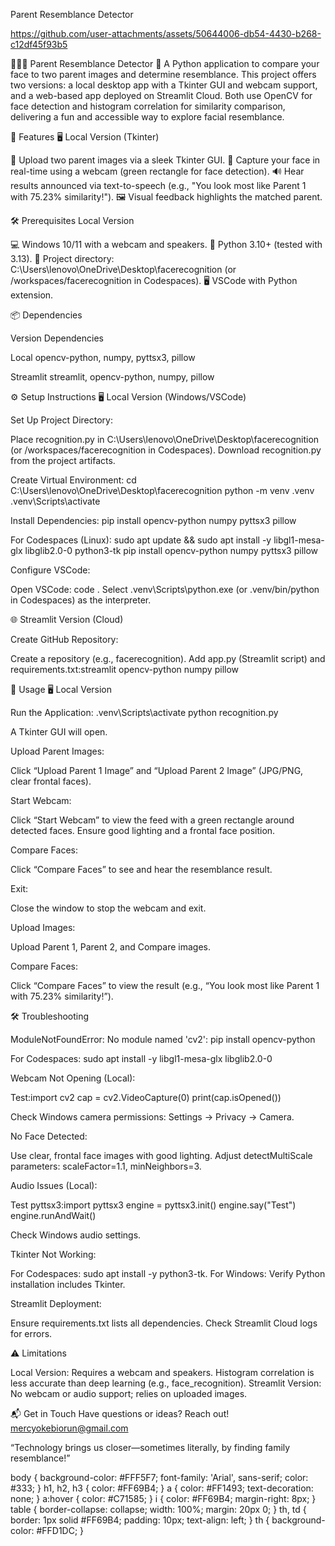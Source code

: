 Parent Resemblance Detector


https://github.com/user-attachments/assets/50644006-db54-4430-b268-c12df45f93b5


👩🏾‍💻 Parent Resemblance Detector
🌸 A Python application to compare your face to two parent images and determine resemblance.
This project offers two versions: a local desktop app with a Tkinter GUI and webcam support, and a web-based app deployed on Streamlit Cloud. Both use OpenCV for face detection and histogram correlation for similarity comparison, delivering a fun and accessible way to explore facial resemblance.

🎯 Features
🖥️ Local Version (Tkinter)

📸 Upload two parent images via a sleek Tkinter GUI.
🎥 Capture your face in real-time using a webcam (green rectangle for face detection).
🔊 Hear results announced via text-to-speech (e.g., "You look most like Parent 1 with 75.23% similarity!").
🖼️ Visual feedback highlights the matched parent.




🛠️ Prerequisites
Local Version

💻 Windows 10/11 with a webcam and speakers.
🐍 Python 3.10+ (tested with 3.13).
📂 Project directory: C:\Users\lenovo\OneDrive\Desktop\facerecognition (or /workspaces/facerecognition in Codespaces).
🖥️ VSCode with Python extension.



📦 Dependencies



Version
Dependencies



Local
opencv-python, numpy, pyttsx3, pillow


Streamlit
streamlit, opencv-python, numpy, pillow



⚙️ Setup Instructions
🖥️ Local Version (Windows/VSCode)

Set Up Project Directory:

Place recognition.py in C:\Users\lenovo\OneDrive\Desktop\facerecognition (or /workspaces/facerecognition in Codespaces).
Download recognition.py from the project artifacts.


Create Virtual Environment:
cd C:\Users\lenovo\OneDrive\Desktop\facerecognition
python -m venv .venv
.venv\Scripts\activate


Install Dependencies:
pip install opencv-python numpy pyttsx3 pillow


For Codespaces (Linux):
sudo apt update && sudo apt install -y libgl1-mesa-glx libglib2.0-0 python3-tk
pip install opencv-python numpy pyttsx3 pillow


Configure VSCode:

Open VSCode: code .
Select .venv\Scripts\python.exe (or .venv/bin/python in Codespaces) as the interpreter.



🌐 Streamlit Version (Cloud)

Create GitHub Repository:

Create a repository (e.g., facerecognition).
Add app.py (Streamlit script) and requirements.txt:streamlit
opencv-python
numpy
pillow








🚀 Usage
🖥️ Local Version

Run the Application:
.venv\Scripts\activate
python recognition.py

A Tkinter GUI will open.

Upload Parent Images:

Click “Upload Parent 1 Image” and “Upload Parent 2 Image” (JPG/PNG, clear frontal faces).


Start Webcam:

Click “Start Webcam” to view the feed with a green rectangle around detected faces.
Ensure good lighting and a frontal face position.


Compare Faces:

Click “Compare Faces” to see and hear the resemblance result.


Exit:

Close the window to stop the webcam and exit.






Upload Images:

Upload Parent 1, Parent 2, and Compare images.


Compare Faces:

Click “Compare Faces” to view the result (e.g., “You look most like Parent 1 with 75.23% similarity!”).




🛠️ Troubleshooting

ModuleNotFoundError: No module named 'cv2':
pip install opencv-python

For Codespaces:
sudo apt install -y libgl1-mesa-glx libglib2.0-0


Webcam Not Opening (Local):

Test:import cv2
cap = cv2.VideoCapture(0)
print(cap.isOpened())


Check Windows camera permissions: Settings → Privacy → Camera.


No Face Detected:

Use clear, frontal face images with good lighting.
Adjust detectMultiScale parameters: scaleFactor=1.1, minNeighbors=3.


Audio Issues (Local):

Test pyttsx3:import pyttsx3
engine = pyttsx3.init()
engine.say("Test")
engine.runAndWait()


Check Windows audio settings.


Tkinter Not Working:

For Codespaces: sudo apt install -y python3-tk.
For Windows: Verify Python installation includes Tkinter.


Streamlit Deployment:

Ensure requirements.txt lists all dependencies.
Check Streamlit Cloud logs for errors.




⚠️ Limitations

Local Version: Requires a webcam and speakers. Histogram correlation is less accurate than deep learning (e.g., face_recognition).
Streamlit Version: No webcam or audio support; relies on uploaded images.


📬 Get in Touch
Have questions or ideas? Reach out! mercyokebiorun@gmail.com


 “Technology brings us closer—sometimes literally, by finding family resemblance!”


  body {
    background-color: #FFF5F7;
    font-family: 'Arial', sans-serif;
    color: #333;
  }
  h1, h2, h3 {
    color: #FF69B4;
  }
  a {
    color: #FF1493;
    text-decoration: none;
  }
  a:hover {
    color: #C71585;
  }
  i {
    color: #FF69B4;
    margin-right: 8px;
  }
  table {
    border-collapse: collapse;
    width: 100%;
    margin: 20px 0;
  }
  th, td {
    border: 1px solid #FF69B4;
    padding: 10px;
    text-align: left;
  }
  th {
    background-color: #FFD1DC;
  }




